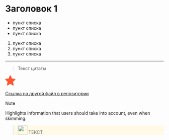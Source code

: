 # Заголовок 1

- пункт списка
- пункт списка
- пункт списка

1. пункт списка
2. пункт списка
3. пункт списка

---

>Текст цитаты

![картинка](img/red_star.png)

[Ссылка на другой файл в репозитории](index.html)

> [!NOTE]  
> Highlights information that users should take into account, even when skimming.

<blockquote style="background-color: #fffae6;font-style:normal">
 <img src="https://info.1cbo.ru/wp-content/uploads/2019/05/free-icon-warning-sign-6345735.png" style="width:30px;height:30px;border:none;vertical-align:bottom" alt=""/> ТЕКСТ
</blockquote>